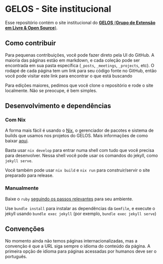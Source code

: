 # GELOS - Site institucional

Esse repositório contém o site institucional do [**GELOS** (**Grupo de Extensão
em Livre & Open Source**)](https://gelos.club).

## Como contribuir

Para pequenas contribuições, você pode fazer direto pela UI do GitHub. A
maioria das páginas estão em markdown, e cada coleção pode ser encontrada em
sua pasta específica (`_posts`, `_meetings`, `_projects`, etc). O rodapé de
cada página tem um link para seu código fonte no GitHub, então você pode
visitar este link para encontrar o que está buscando

Para edições maiores, pedimos que você clone o repositório e rode o site
localmente. Não se preocupe, é bem simples.

## Desenvolvimento e dependências

### Com Nix

A forma mais fácil é usando o [Nix](https://nixos.org/nix), o gerenciador de
pacotes e sistema de builds que usamos nos projetos do GELOS. Mais informações
de como baixar [aqui](https://gelos.club/nix).

Basta usar `nix develop` para entrar numa shell com tudo que você precisa para
desenvolver. Nessa shell você pode usar os comandos do jekyll, como `jekyll
serve`.

Você também pode usar `nix build` e `nix run` para construir/servir o site
preparado para release.

### Manualmente

Baixe o `ruby` [seguindo os passos
relevantes](https://www.ruby-lang.org/en/documentation/installation/) para seu
ambiente.

Use `bundle install` para instalar as dependências da `Gemfile`, e execute o
jekyll usando `bundle exec jekyll` (por exemplo, `bundle exec jekyll serve`)


## Convenções

No momento ainda não temos páginas internacionalizadas, mas a convenção é que a
URL siga sempre o idioma do conteúdo da página. A primeira opção de idioma para
páginas acessadas por humanos deve ser o português.
